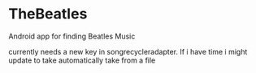 # TheBeatles
Android app for finding Beatles Music

currently needs a new key in songrecycleradapter. If i have time i might update to take automatically take from a file
